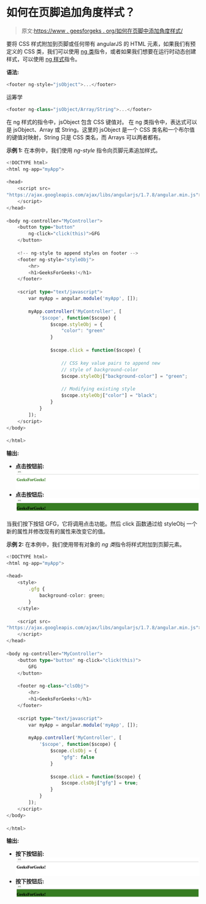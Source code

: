 # 如何在页脚追加角度样式？

> 原文:[https://www . geesforgeks . org/如何在页脚中添加角度样式/](https://www.geeksforgeeks.org/how-to-append-angular-styles-in-footer/)

要将 CSS 样式附加到页脚或任何带有 angularJS 的 HTML 元素，如果我们有预定义的 CSS 类，我们可以使用 [ng 类](https://www.geeksforgeeks.org/angularjs-ng-class-directive/)指令，或者如果我们想要在运行时动态创建样式，可以使用 [ng 样式](https://www.geeksforgeeks.org/angularjs-ng-style-directive/)指令。

**语法:**

```ts
<footer ng-style="jsObject">...</footer>
```

运筹学

```ts
<footer ng-class="jsObject/Array/String">...</footer>
```

在 ng 样式的指令中，jsObject 包含 CSS 键值对。
在 ng 类指令中，表达式可以是 jsObject、Array 或 String。这里的 jsObject 是一个 CSS 类名和一个布尔值的键值对映射，String 只是 CSS 类名，而 Arrays 可以两者都有。

**示例 1:** 在本例中，我们使用 *ng-style* 指令向页脚元素追加样式。

```ts
<!DOCTYPE html>
<html ng-app="myApp">

<head>
    <script src=
"https://ajax.googleapis.com/ajax/libs/angularjs/1.7.8/angular.min.js">
    </script>
</head>

<body ng-controller="MyController">
    <button type="button"
        ng-click="click(this)">GFG
    </button>

    <!-- ng-style to append styles on footer -->
    <footer ng-style="styleObj">
        <hr>
        <h1>GeeksForGeeks!</h1>
    </footer>

    <script type="text/javascript">
        var myApp = angular.module('myApp', []);

        myApp.controller('MyController', [
            '$scope', function($scope) {
                $scope.styleObj = {
                    "color": "green"
                }

                $scope.click = function($scope) {

                    // CSS key value pairs to append new
                    // style of background-color
                    $scope.styleObj["background-color"] = "green";

                    // Modifying existing style
                    $scope.styleObj["color"] = "black";
                }
            }
        ]);
    </script>
</body>

</html>
```

**输出:**

*   **点击按钮前:**
    ![](img/9711efb7ecf7c4c5068b76e50b2c745c.png)
*   **点击按钮后:**
    ![](img/04f983108a5b20a63c9b3500832f51f7.png)

当我们按下按钮 GFG，它将调用点击功能。然后 click 函数通过给 styleObj 一个新的属性并修改现有的属性来改变它的值。

**示例 2:** 在本例中，我们使用带有对象的 *ng 类*指令将样式附加到页脚元素。

```ts
<!DOCTYPE html>
<html ng-app="myApp">

<head>
    <style>
        .gfg {
            background-color: green;
        }
    </style>

    <script src=
"https://ajax.googleapis.com/ajax/libs/angularjs/1.7.8/angular.min.js">
    </script>
</head>

<body ng-controller="MyController">
    <button type="button" ng-click="click(this)">
        GFG
    </button>

    <footer ng-class="clsObj">
        <hr>
        <h1>GeeksForGeeks!</h1>
    </footer>

    <script type="text/javascript">
        var myApp = angular.module('myApp', []);

        myApp.controller('MyController', [
            '$scope', function($scope) {
                $scope.clsObj = {
                    "gfg": false
                }

                $scope.click = function($scope) {
                    $scope.clsObj["gfg"] = true;
                }
            }
        ]);
    </script>
</body>

</html>
```

**输出:**

*   **按下按钮前:**
    ![](img/7005b1f8db6c47f0850a2fb99fbae976.png)
*   **按下按钮后:**
    ![](img/7ca31f904a7b927ee6fa8f85f39b2aad.png)